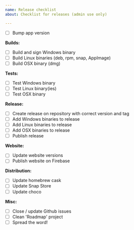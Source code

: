 ```yaml
---
name: Release checklist
about: Checklist for releases (admin use only)

---
```


- [ ] Bump app version

**Builds:**
- [ ] Build and sign Windows binary
- [ ] Build Linux binaries (deb, rpm, snap, AppImage)
- [ ] Build OSX binary (dmg)

**Tests:**
- [ ] Test Windows binary
- [ ] Test Linux binary(ies)
- [ ] Test OSX binary

**Release:**
- [ ] Create release on repository with correct version and tag
- [ ] Add Windows binaries to release
- [ ] Add Linux binaries to release
- [ ] Add OSX binaries to release
- [ ] Publish release

**Website:**
- [ ] Update website versions
- [ ] Publish website on Firebase

**Distribution:**
- [ ] Update homebrew cask
- [ ] Update Snap Store
- [ ] Update choco

**Misc:**
- [ ] Close / update Github issues
- [ ] Clean 'Roadmap' project
- [ ] Spread the word!
